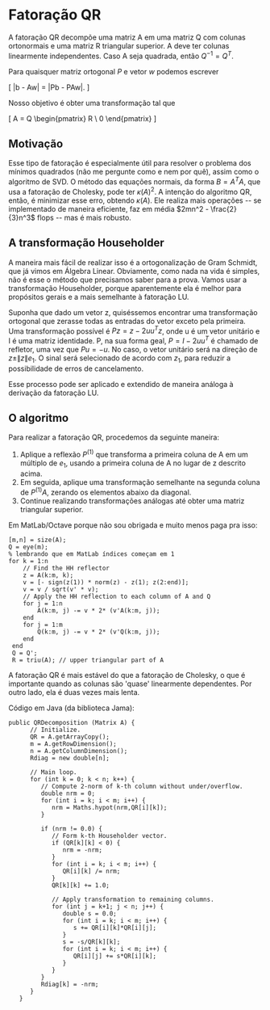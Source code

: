 # Fatoração QR

A fatoração QR decompõe uma matriz A em uma matriz Q com colunas ortonormais e uma
matriz R triangular superior. A deve ter colunas linearmente independentes. Caso
A seja quadrada, então $Q^{-1} = Q^T$.

Para quaisquer matriz ortogonal $P$ e vetor $w$ podemos escrever

\[
\|b - Aw\| = \|Pb - PAw\|.
\]

Nosso objetivo é obter uma transformação tal que

\[
A = Q \begin{pmatrix} R \\ 0 \end{pmatrix}
\]

## Motivação

Esse tipo de fatoração é especialmente útil para resolver o problema dos mínimos
quadrados (não me pergunte como e nem por quê), assim como o algoritmo de SVD. O método das equações normais, da forma $B = A^TA$, que usa a fatoração de Cholesky, pode ter $\kappa(A)^2$. A intenção do algoritmo QR, então, é minimizar esse erro,
obtendo $\kappa(A)$. Ele realiza mais operações -- se implementado de maneira eficiente, faz em média $2mn^2 - \frac{2}{3}n^3$ flops -- mas é mais robusto.

## A transformação Householder

A maneira mais fácil de realizar isso é a ortogonalização de Gram Schmidt, que já
vimos em Álgebra Linear. Obviamente, como nada na vida é simples, não é esse o método
que precisamos saber para a prova. Vamos usar a transformação Householder, porque
aparentemente ela é melhor para propósitos gerais e a mais semelhante à fatoração LU.

Suponha que dado um vetor z, quiséssemos encontrar uma transformação ortogonal que
zerasse todas as entradas do vetor exceto pela primeira. Uma transformação possível é
$Pz = z - 2uu^Tz$, onde u é um vetor unitário e I é uma matriz identidade. P, na sua
forma geal, $P = I - 2uu^T$ é chamado de refletor, uma vez que $Pu = -u$. No caso,
o vetor unitário será na direção de $z \pm \|z\|e_1$. O sinal será selecionado de acordo
com $z_1$, para reduzir a possibilidade de erros de cancelamento.

Esse processo pode ser aplicado e extendido de maneira análoga à derivação da fatoração LU.

## O algoritmo

Para realizar a fatoração QR, procedemos da seguinte maneira:

1. Aplique a reflexão $P^{(1)}$ que transforma a primeira coluna de A em um múltiplo de $e_1$, usando a primeira coluna de A no lugar de z descrito acima.
2. Em seguida, aplique uma transformação semelhante na segunda coluna de $P^{(1)}A$,
zerando os elementos abaixo da diagonal.
3. Continue realizando transformações análogas até obter uma matriz triangular superior.

Em MatLab/Octave porque não sou obrigada e muito menos paga pra isso:

```
[m,n] = size(A);
Q = eye(m);
% lembrando que em MatLab índices começam em 1
for k = 1:n
    // Find the HH reflector
    z = A(k:m, k);
    v = [- sign(z(1)) * norm(z) - z(1); z(2:end)];
    v = v / sqrt(v' * v);
    // Apply the HH reflection to each column of A and Q
    for j = 1:n
        A(k:m, j) -= v * 2* (v'A(k:m, j));
    end
    for j = 1:m
        Q(k:m, j) -= v * 2* (v'Q(k:m, j));
    end
 end
 Q = Q';
 R = triu(A); // upper triangular part of A
```

A fatoração QR é mais estável do que a fatoração de Cholesky, o que é importante
quando as colunas são 'quase' linearmente dependentes. Por outro lado, ela é
duas vezes mais lenta.

Código em Java (da biblioteca Jama):
```
public QRDecomposition (Matrix A) {
      // Initialize.
      QR = A.getArrayCopy();
      m = A.getRowDimension();
      n = A.getColumnDimension();
      Rdiag = new double[n];

      // Main loop.
      for (int k = 0; k < n; k++) {
         // Compute 2-norm of k-th column without under/overflow.
         double nrm = 0;
         for (int i = k; i < m; i++) {
            nrm = Maths.hypot(nrm,QR[i][k]);
         }

         if (nrm != 0.0) {
            // Form k-th Householder vector.
            if (QR[k][k] < 0) {
               nrm = -nrm;
            }
            for (int i = k; i < m; i++) {
               QR[i][k] /= nrm;
            }
            QR[k][k] += 1.0;

            // Apply transformation to remaining columns.
            for (int j = k+1; j < n; j++) {
               double s = 0.0; 
               for (int i = k; i < m; i++) {
                  s += QR[i][k]*QR[i][j];
               }
               s = -s/QR[k][k];
               for (int i = k; i < m; i++) {
                  QR[i][j] += s*QR[i][k];
               }
            }
         }
         Rdiag[k] = -nrm;
      }
   }
```